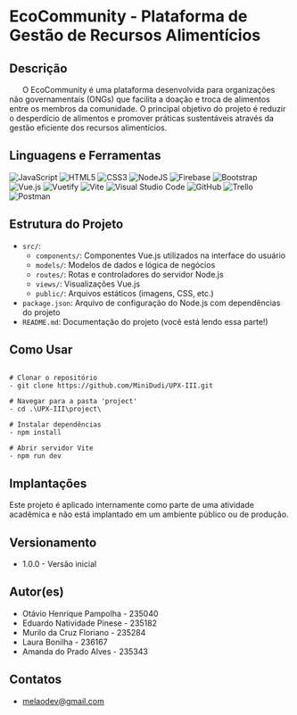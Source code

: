 # EcoCommunity - Plataforma de Gestão de Recursos Alimentícios

## Descrição

&nbsp;&nbsp;&nbsp;&nbsp;&nbsp;&nbsp;O EcoCommunity é uma plataforma desenvolvida para organizações não governamentais (ONGs) que facilita a doação e troca de alimentos entre os membros da comunidade. O principal objetivo do projeto é reduzir o desperdício de alimentos e promover práticas sustentáveis através da gestão eficiente dos recursos alimentícios.

## Linguagens e Ferramentas

![JavaScript](https://img.shields.io/badge/javascript-%23323330.svg?style=for-the-badge&logo=javascript&logoColor=%23F7DF1E) ![HTML5](https://img.shields.io/badge/html5-%23E34F26.svg?style=for-the-badge&logo=html5&logoColor=white) ![CSS3](https://img.shields.io/badge/css3-%231572B6.svg?style=for-the-badge&logo=css3&logoColor=white) 
![NodeJS](https://img.shields.io/badge/node.js-6DA55F?style=for-the-badge&logo=node.js&logoColor=white) ![Firebase](https://img.shields.io/badge/firebase-a08021?style=for-the-badge&logo=firebase&logoColor=ffcd34) ![Bootstrap](https://img.shields.io/badge/bootstrap-%238511FA.svg?style=for-the-badge&logo=bootstrap&logoColor=white) ![Vue.js](https://img.shields.io/badge/vuejs-%2335495e.svg?style=for-the-badge&logo=vuedotjs&logoColor=%234FC08D) ![Vuetify](https://img.shields.io/badge/Vuetify-1867C0?style=for-the-badge&logo=vuetify&logoColor=AEDDFF) ![Vite](https://img.shields.io/badge/vite-%23646CFF.svg?style=for-the-badge&logo=vite&logoColor=white) 
![Visual Studio Code](https://img.shields.io/badge/Visual%20Studio%20Code-0078d7.svg?style=for-the-badge&logo=visual-studio-code&logoColor=white) ![GitHub](https://img.shields.io/badge/github-%23121011.svg?style=for-the-badge&logo=github&logoColor=white) ![Trello](https://img.shields.io/badge/Trello-%23026AA7.svg?style=for-the-badge&logo=Trello&logoColor=white) ![Postman](https://img.shields.io/badge/Postman-FF6C37?style=for-the-badge&logo=postman&logoColor=white)  


## Estrutura do Projeto

- `src/`:
  - `components/`: Componentes Vue.js utilizados na interface do usuário
  - `models/`: Modelos de dados e lógica de negócios
  - `routes/`: Rotas e controladores do servidor Node.js
  - `views/`: Visualizações Vue.js
  - `public/`: Arquivos estáticos (imagens, CSS, etc.)
- `package.json`: Arquivo de configuração do Node.js com dependências do projeto
- `README.md`: Documentação do projeto (você está lendo essa parte!)

## Como Usar

```

# Clonar o repositório
- git clone https://github.com/MiniDudi/UPX-III.git

# Navegar para a pasta 'project'
- cd .\UPX-III\project\

# Instalar dependências
- npm install

# Abrir servidor Vite
- npm run dev

```

## Implantações
Este projeto é aplicado internamente como parte de uma atividade acadêmica e não está implantado em um ambiente público ou de produção.


## Versionamento
- 1.0.0 - Versão inicial

## Autor(es)
- Otávio Henrique Pampolha - 235040 
- Eduardo Natividade Pinese - 235182
- Murilo da Cruz Floriano - 235284
- Laura Bonilha - 236167
- Amanda do Prado Alves - 235343

## Contatos
- melaodev@gmail.com
